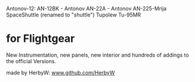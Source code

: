 Antonov-12: AN-12BK - Antonov AN-22A - Antonov AN-225-Mrija
SpaceShuttle (renamed to "shuttle")
Tupolew Tu-95MR

for Flightgear
================

New Instrumentation, new panels, new interior and hundreds of addings to the official Versions.

made by HerbyW: www.github.com/HerbyW
